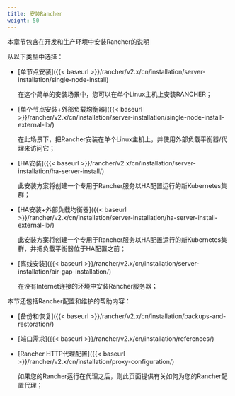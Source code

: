 ```yaml
---
title: 安装Rancher
weight: 50
---
```

本章节包含在开发和生产环境中安装Rancher的说明

从以下类型中选择：

- [单节点安装]({{< baseurl >}}/rancher/v2.x/cn/installation/server-installation/single-node-install)

	在这个简单的安装场景中，您可以在单个Linux主机上安装RANCHER；

- [单个节点安装+外部负载均衡器]({{< baseurl >}}/rancher/v2.x/cn/installation/server-installation/single-node-install-external-lb/)

	在此场景下，把Rancher安装在单个Linux主机上，并使用外部负载平衡器/代理来访问它；

-  [HA安装]({{< baseurl >}}/rancher/v2.x/cn/installation/server-installation/ha-server-install/)

 	此安装方案将创建一个专用于Rancher服务以HA配置运行的新Kubernetes集群；

-  [HA安装+外部负载均衡器]({{< baseurl >}}/rancher/v2.x/cn/installation/server-installation/ha-server-install-external-lb/)

 	此安装方案将创建一个专用于Rancher服务以HA配置运行的新Kubernetes集群，并把负载平衡器位于HA配置之前；

-  [离线安装]({{< baseurl >}}/rancher/v2.x/cn/installation/server-installation/air-gap-installation/)

 	在没有Internet连接的环境中安装Rancher服务器；

本节还包括Rancher配置和维护的帮助内容：

-  [备份和恢复]({{< baseurl >}}/rancher/v2.x/cn/installation/backups-and-restoration/)

-  [端口需求]({{< baseurl >}}/rancher/v2.x/cn/installation/references/)

-  [Rancher HTTP代理配置]({{< baseurl >}}/rancher/v2.x/cn/installation/proxy-configuration/)

	如果您的Rancher运行在代理之后，则此页面提供有关如何为您的Rancher配置代理；
